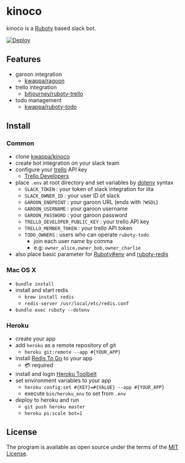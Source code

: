 # kinoco

kinoco is a [Ruboty](https://github.com/r7kamura/ruboty) based slack bot.

[![Deploy](https://www.herokucdn.com/deploy/button.svg)](https://heroku.com/deploy)

## Features

- garoon integration
    - [kwappa/ragoon](https://github.com/kwappa/ragoon)
- trello integration
    - [bitjourney/ruboty-trello](https://github.com/bitjourney/ruboty-trello)
- todo management
    - [kwappa/ruboty-todo](https://github.com/kwappa/ruboty-todo)

## Install

### Common

- clone [kwappa/kinoco](https://github.com/kwappa/kinoco)
- create bot integration on your slack team
- configure your [trello](https://trello.com/) API key
    - [Trello Developers](https://developers.trello.com/)
- place `.env` at root directory and set variables by [dotenv](https://github.com/bkeepers/dotenv) syntax
    - `SLACK_TOKEN`                 : your token of slack integration for lita
    - `SLACK_OWNER_ID`              : your user ID of slack
    - `GAROON_ENDPOINT`             : your garoon URL (ends with `?WSDL`)
    - `GAROON_USERNAME`             : your garoon username
    - `GAROON_PASSWORD`             : your garoon password
    - `TRELLO_DEVELOPER_PUBLIC_KEY` : your trello API key
    - `TRELLO_MEMBER_TOKEN`         : your trello API token
    - `TODO_OWNERS`                 : users who can operate `ruboty-todo`
        - join each user name by comma
        - e.g: `owner_alice,owner_bob,owner_charlie`
- also place basic parameter for [Ruboty#env]( https://github.com/r7kamura/ruboty) and [ruboty-redis](https://github.com/r7kamura/ruboty-redis)

### Mac OS X

- `bundle install`
- install and start redis
    - `brew install redis`
    - `redis-server /usr/local/etc/redis.conf`
- `bundle exec ruboty --dotenv`

### Heroku

- create your app
- add `heroku` as a remote repository of git
    - `heroku git:remote --app #{YOUR_APP}`
- install [Redis To Go](https://elements.heroku.com/addons/redistogo) to your app
    - :credit_card: required
- install and login [Heroku Toolbelt](https://toolbelt.heroku.com/)
- set environment variables to your app
    - `heroku config:set #{KEY}=#{VALUE} --app #{YOUR_APP}`
    - execute `bin/heroku_env` to set from `.env`
- deploy to heroku and run
    - `git push heroku master`
    - `heroku ps:scale bot=1`

## License

The program is available as open source under the terms of the [MIT License](http://opensource.org/licenses/MIT).
